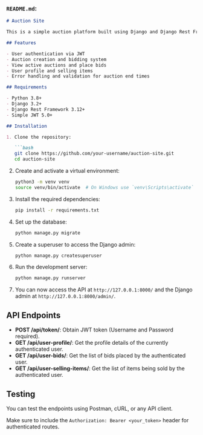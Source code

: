 ### `README.md`:

```markdown
# Auction Site

This is a simple auction platform built using Django and Django Rest Framework (DRF) with JWT authentication. It allows users to create auctions, place bids, and view their bids and selling items.

## Features

- User authentication via JWT
- Auction creation and bidding system
- View active auctions and place bids
- User profile and selling items
- Error handling and validation for auction end times

## Requirements

- Python 3.8+
- Django 3.2+
- Django Rest Framework 3.12+
- Simple JWT 5.0+

## Installation

1. Clone the repository:

   ```bash
   git clone https://github.com/your-username/auction-site.git
   cd auction-site
   ```

2. Create and activate a virtual environment:

   ```bash
   python3 -m venv venv
   source venv/bin/activate  # On Windows use `venv\Scripts\activate`
   ```

3. Install the required dependencies:

   ```bash
   pip install -r requirements.txt
   ```

4. Set up the database:

   ```bash
   python manage.py migrate
   ```

5. Create a superuser to access the Django admin:

   ```bash
   python manage.py createsuperuser
   ```

6. Run the development server:

   ```bash
   python manage.py runserver
   ```

7. You can now access the API at `http://127.0.0.1:8000/` and the Django admin at `http://127.0.0.1:8000/admin/`.

## API Endpoints

- **POST /api/token/**: Obtain JWT token (Username and Password required).
- **GET /api/user-profile/**: Get the profile details of the currently authenticated user.
- **GET /api/user-bids/**: Get the list of bids placed by the authenticated user.
- **GET /api/user-selling-items/**: Get the list of items being sold by the authenticated user.

## Testing

You can test the endpoints using Postman, cURL, or any API client. 

Make sure to include the `Authorization: Bearer <your_token>` header for authenticated routes.
